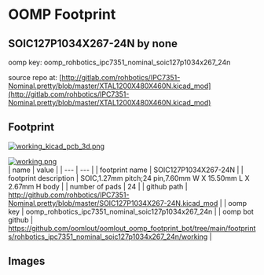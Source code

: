 # OOMP Footprint  
## SOIC127P1034X267-24N  by none  
  
oomp key: oomp_rohbotics_ipc7351_nominal_soic127p1034x267_24n  
  
source repo at: [http://gitlab.com/rohbotics/IPC7351-Nominal.pretty/blob/master/XTAL1200X480X460N.kicad_mod](http://gitlab.com/rohbotics/IPC7351-Nominal.pretty/blob/master/XTAL1200X480X460N.kicad_mod)  
## Footprint  
  
[![working_kicad_pcb_3d.png](working_kicad_pcb_3d_600.png)](working_kicad_pcb_3d.png)  
  
[![working.png](working_600.png)](working.png)  
| name | value | 
| --- | --- | 
| footprint name | SOIC127P1034X267-24N | 
| footprint description | SOIC,1.27mm pitch;24 pin,7.60mm W X 15.50mm L X 2.67mm H body | 
| number of pads | 24 | 
| github path | http://github.com/rohbotics/IPC7351-Nominal.pretty/blob/master/SOIC127P1034X267-24N.kicad_mod | 
| oomp key | oomp_rohbotics_ipc7351_nominal_soic127p1034x267_24n | 
| oomp bot github | https://github.com/oomlout/oomlout_oomp_footprint_bot/tree/main/footprints/rohbotics_ipc7351_nominal_soic127p1034x267_24n/working | 
## Images  

